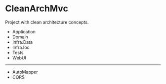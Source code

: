 # CleanArchMvc
Project with clean architecture concepts.
- Application
- Domain
- Infra.Data
- Infra.Ioc
- Tests
- WebUI
---
- AutoMapper
- CQRS
